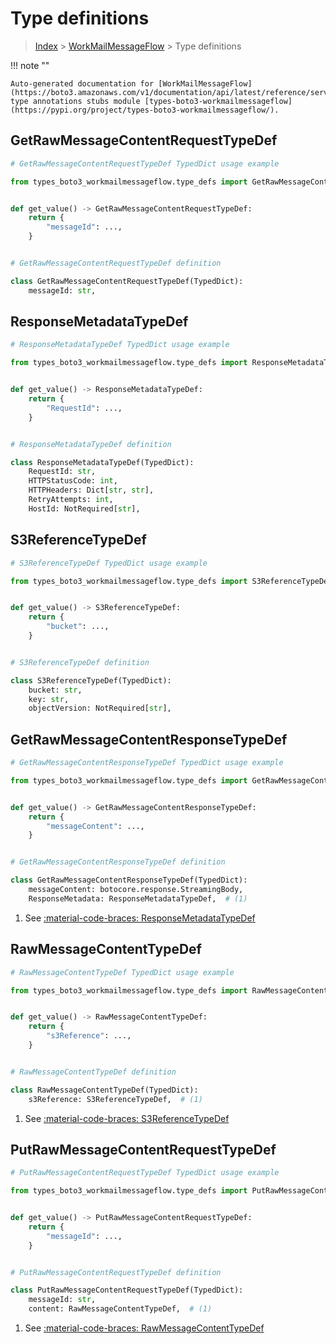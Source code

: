 # Type definitions

> [Index](../README.md) > [WorkMailMessageFlow](./README.md) > Type definitions

!!! note ""

    Auto-generated documentation for [WorkMailMessageFlow](https://boto3.amazonaws.com/v1/documentation/api/latest/reference/services/workmailmessageflow.html#workmailmessageflow)
    type annotations stubs module [types-boto3-workmailmessageflow](https://pypi.org/project/types-boto3-workmailmessageflow/).



## GetRawMessageContentRequestTypeDef

```python
# GetRawMessageContentRequestTypeDef TypedDict usage example

from types_boto3_workmailmessageflow.type_defs import GetRawMessageContentRequestTypeDef


def get_value() -> GetRawMessageContentRequestTypeDef:
    return {
        "messageId": ...,
    }


# GetRawMessageContentRequestTypeDef definition

class GetRawMessageContentRequestTypeDef(TypedDict):
    messageId: str,
```


## ResponseMetadataTypeDef

```python
# ResponseMetadataTypeDef TypedDict usage example

from types_boto3_workmailmessageflow.type_defs import ResponseMetadataTypeDef


def get_value() -> ResponseMetadataTypeDef:
    return {
        "RequestId": ...,
    }


# ResponseMetadataTypeDef definition

class ResponseMetadataTypeDef(TypedDict):
    RequestId: str,
    HTTPStatusCode: int,
    HTTPHeaders: Dict[str, str],
    RetryAttempts: int,
    HostId: NotRequired[str],
```


## S3ReferenceTypeDef

```python
# S3ReferenceTypeDef TypedDict usage example

from types_boto3_workmailmessageflow.type_defs import S3ReferenceTypeDef


def get_value() -> S3ReferenceTypeDef:
    return {
        "bucket": ...,
    }


# S3ReferenceTypeDef definition

class S3ReferenceTypeDef(TypedDict):
    bucket: str,
    key: str,
    objectVersion: NotRequired[str],
```


## GetRawMessageContentResponseTypeDef

```python
# GetRawMessageContentResponseTypeDef TypedDict usage example

from types_boto3_workmailmessageflow.type_defs import GetRawMessageContentResponseTypeDef


def get_value() -> GetRawMessageContentResponseTypeDef:
    return {
        "messageContent": ...,
    }


# GetRawMessageContentResponseTypeDef definition

class GetRawMessageContentResponseTypeDef(TypedDict):
    messageContent: botocore.response.StreamingBody,
    ResponseMetadata: ResponseMetadataTypeDef,  # (1)
```

1. See [:material-code-braces: ResponseMetadataTypeDef](./type_defs.md#responsemetadatatypedef)

## RawMessageContentTypeDef

```python
# RawMessageContentTypeDef TypedDict usage example

from types_boto3_workmailmessageflow.type_defs import RawMessageContentTypeDef


def get_value() -> RawMessageContentTypeDef:
    return {
        "s3Reference": ...,
    }


# RawMessageContentTypeDef definition

class RawMessageContentTypeDef(TypedDict):
    s3Reference: S3ReferenceTypeDef,  # (1)
```

1. See [:material-code-braces: S3ReferenceTypeDef](./type_defs.md#s3referencetypedef)

## PutRawMessageContentRequestTypeDef

```python
# PutRawMessageContentRequestTypeDef TypedDict usage example

from types_boto3_workmailmessageflow.type_defs import PutRawMessageContentRequestTypeDef


def get_value() -> PutRawMessageContentRequestTypeDef:
    return {
        "messageId": ...,
    }


# PutRawMessageContentRequestTypeDef definition

class PutRawMessageContentRequestTypeDef(TypedDict):
    messageId: str,
    content: RawMessageContentTypeDef,  # (1)
```

1. See [:material-code-braces: RawMessageContentTypeDef](./type_defs.md#rawmessagecontenttypedef)

